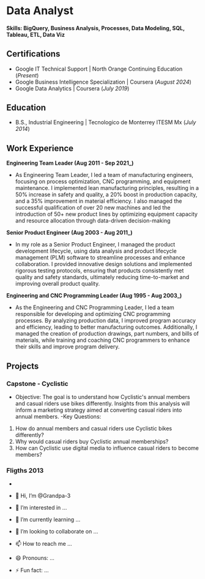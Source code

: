 # Data Analyst

#### Skills: BigQuery, Business Analysis, Processes, Data Modeling, SQL, Tableau, ETL, Data Viz

## Certifications
- Google IT Technical Support | North Orange Continuing Education (_Present_)
- Google Business Intelligence Specialization | Coursera (_August 2024_)								       		
- Google Data Analytics | Coursera (_July 2019_)	 			        		

## Education
- B.S., Industrial Engineering | Tecnologico de Monterrey ITESM Mx (_July 2014_)

## Work Experience
**Engineering Team Leader (Aug 2011 - Sep 2021_)**
- As Engineering Team Leader, I led a team of manufacturing engineers, focusing on process optimization, CNC programming, and equipment maintenance. I implemented lean manufacturing principles, resulting in a 50% increase in safety and quality, a 20% boost in production capacity, and a 35% improvement in material efficiency. I also managed the successful qualification of over 20 new machines and led the introduction of 50+ new product lines by optimizing equipment capacity and resource allocation through data-driven decision-making

**Senior Product Engineer (Aug 2003 - Aug 2011_)**
- In my role as a Senior Product Engineer, I managed the product development lifecycle, using data analysis and product lifecycle management (PLM) software to streamline processes and enhance collaboration. I provided innovative design solutions and implemented rigorous testing protocols, ensuring that products consistently met quality and safety standards, ultimately reducing time-to-market and improving overall product quality.

**Engineering and CNC Programming Leader (Aug 1995 - Aug 2003_)**
- As the Engineering and CNC Programming Leader, I led a team responsible for developing and optimizing CNC programming processes. By analyzing production data, I improved program accuracy and efficiency, leading to better manufacturing outcomes. Additionally, I managed the creation of production drawings, part numbers, and bills of materials, while training and coaching CNC programmers to enhance their skills and improve program delivery.

## Projects
### Capstone - Cyclistic
- Objective:
The goal is to understand how Cyclistic's annual members and casual riders use bikes differently. Insights from this analysis will inform a marketing strategy aimed at converting casual riders into annual members.
-Key Questions:
1.	How do annual members and casual riders use Cyclistic bikes differently?
2.	Why would casual riders buy Cyclistic annual memberships?
3.	How can Cyclistic use digital media to influence casual riders to become members?


### Fligths 2013
- 



- 👋 Hi, I’m @Grandpa-3
- 👀 I’m interested in ...
- 🌱 I’m currently learning ...
- 💞️ I’m looking to collaborate on ...
- 📫 How to reach me ...
- 😄 Pronouns: ...
- ⚡ Fun fact: ...

<!---
Grandpa-3/Grandpa-3 is a ✨ special ✨ repository because its `README.md` (this file) appears on your GitHub profile.
You can click the Preview link to take a look at your changes.
--->
